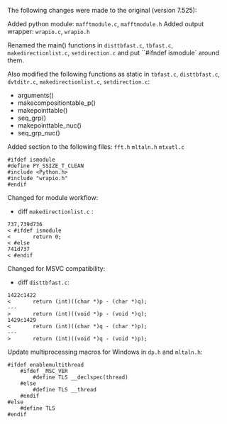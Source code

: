 
The following changes were made to the original (version 7.525):

Added python module: `mafftmodule.c`, `mafftmodule.h`
Added output wrapper: `wrapio.c`, `wrapio.h`

Renamed the main() functions in `disttbfast.c`, `tbfast.c`, `makedirectionlist.c`, `setdirection.c`
and put ``#ifndef ismodule` around them.

Also modified the following functions as static in `tbfast.c`, `disttbfast.c`, `dvtditr.c`, `makedirectionlist.c`, `setdirection.c`:
- arguments()
- makecompositiontable_p()
- makepointtable()
- seq_grp()
- makepointtable_nuc()
- seq_grp_nuc()


Added section to the following files: `fft.h` `mltaln.h` `mtxutl.c`
```
#ifdef ismodule
#define PY_SSIZE_T_CLEAN
#include <Python.h>
#include "wrapio.h"
#endif
```

Changed for module workflow:

- diff `makedirectionlist.c` :
```
737,739d736
< #ifdef ismodule
< 		return 0;
< #else
741d737
< #endif
```

Changed for MSVC compatibility:

- diff `disttbfast.c`:
```
1422c1422
<       return (int)((char *)p - (char *)q);
---
>       return (int)((void *)p - (void *)q);
1429c1429
<       return (int)((char *)q - (char *)p);
---
>       return (int)((void *)q - (void *)p);
```

Update multiprocessing macros for Windows in `dp.h` and `mltaln.h`:
```
#ifdef enablemultithread
    #ifdef _MSC_VER
        #define TLS __declspec(thread)
    #else
        #define TLS __thread
    #endif
#else
    #define TLS
#endif
```
